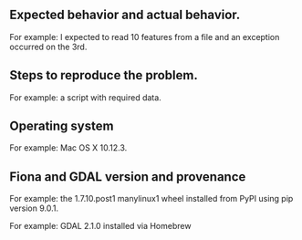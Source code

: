 <!--

WELCOME ABOARD!

Hi and welcome to the Fiona project. We appreciate bug reports, questions
about documentation, and suggestions for new features. This issue template
isn't intended to ward you off; only to intercept and redirect one particular
category of reports, and to collect a few important facts that issue reporters
often omit.

You think you've found something? We believe you.

The primary forum for questions about installation and usage of Fiona is 
https://fiona.groups.io/g/main. The authors and other users will answer 
questions when they have expertise to share and time to explain. Please take the
time to craft a clear question and be patient about responses. Please do not
bring these questions to Fiona's issue tracker, which we want to reserve for
bug reports and other actionable issues.

Questions about development of Fiona, brainstorming, requests for comment,
and not-yet-actionable proposals are welcome in the project's developers 
discussion group https://fiona.groups.io/g/dev. Issues opened in Fiona's
GitHub repo which haven't been socialized there may be perfunctorily closed.

Please note: Fiona contains extension modules and is thus susceptible to
C library compatibility issues. If you are reporting an installation or module
import issue, please note that this project only accepts reports about problems
with packages downloaded from the Python Package Index. Conda users should take
issues to one of the following trackers:

- https://github.com/ContinuumIO/anaconda-issues/issues
- https://github.com/conda-forge/fiona-feedstock

-->

## Expected behavior and actual behavior.

For example: I expected to read 10 features from a file and an exception occurred
on the 3rd.

## Steps to reproduce the problem.

For example: a script with required data.

## Operating system

For example: Mac OS X 10.12.3.

## Fiona and GDAL version and provenance

For example: the 1.7.10.post1 manylinux1 wheel installed from PyPI using pip version 9.0.1.

For example: GDAL 2.1.0 installed via Homebrew

